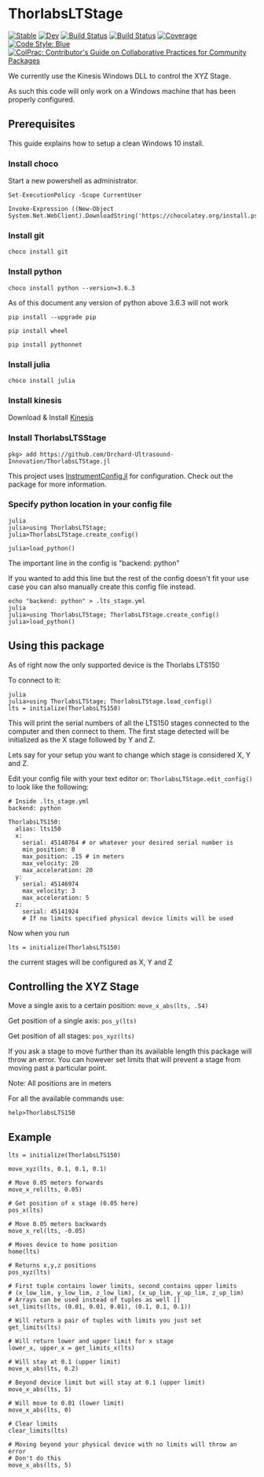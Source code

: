 # ThorlabsLTStage

[![Stable](https://img.shields.io/badge/docs-stable-blue.svg)](https://orchard-ultrasound-innovation.github.io/ThorlabsLTStage.jl/stable)
[![Dev](https://img.shields.io/badge/docs-dev-blue.svg)](https://orchard-ultrasound-innovation.github.io/ThorlabsLTStage.jl/dev)
[![Build Status](https://github.com/orchard-ultrasound-innovation/ThorlabsLTStage.jl/workflows/CI/badge.svg)](https://github.com/orchard-ultrasound-innovation/ThorlabsLTStage.jl/actions)
[![Build Status](https://travis-ci.com/orchard-ultrasound-innovation/ThorlabsLTStage.jl.svg?branch=master)](https://travis-ci.com/orchard-ultrasound-innovation/ThorlabsLTStage.jl)
[![Coverage](https://codecov.io/gh/orchard-ultrasound-innovation/ThorlabsLTStage.jl/branch/master/graph/badge.svg)](https://codecov.io/gh/orchard-ultrasound-innovation/ThorlabsLTStage.jl)
[![Code Style: Blue](https://img.shields.io/badge/code%20style-blue-4495d1.svg)](https://github.com/invenia/BlueStyle)
[![ColPrac: Contributor's Guide on Collaborative Practices for Community Packages](https://img.shields.io/badge/ColPrac-Contributor's%20Guide-blueviolet)](https://github.com/SciML/ColPrac)

We currently use the Kinesis Windows DLL to control the XYZ Stage.

As such this code will only work on a Windows machine that has
been properly configured.

## Prerequisites
This guide explains how to setup a clean Windows 10 install.

### Install choco
Start a new powershell as administrator.

```
Set-ExecutionPolicy -Scope CurrentUser

Invoke-Expression ((New-Object System.Net.WebClient).DownloadString('https://chocolatey.org/install.ps1'))
```

### Install git
`choco install git`

### Install python
`choco install python --version=3.6.3`

As of this document any version of python above 3.6.3 will not work

`pip install --upgrade pip`

`pip install wheel`

`pip install pythonnet`

### Install julia
`choco install julia`

### Install kinesis
Download & Install [Kinesis](https://www.thorlabs.com/software_pages/ViewSoftwarePage.cfm?Code=Motion_Control&viewtab=0)

### Install ThorlabsLTSStage
```
pkg> add https://github.com/Orchard-Ultrasound-Innovation/ThorlabsLTStage.jl
```

This project uses [InstrumentConfig.jl](https://github.com/Orchard-Ultrasound-Innovation/InstrumentConfig.jl)
for configuration. Check out the package for more information.

### Specify python location in your config file
```
julia
julia>using ThorlabsLTStage;
julia>ThorlabsLTStage.create_config()
```
```
julia>load_python()
```
The important line in the config is "backend: python"

If you wanted to add this line but the rest of the config doesn't fit your
use case you can also manually create this config file instead.

```
echo "backend: python" > .lts_stage.yml
julia
julia>using ThorlabsLTStage; ThorlabsLTStage.create_config()
julia>load_python()
```


## Using this package
As of right now the only supported device is the Thorlabs LTS150

To connect to it:
```
julia
julia>using ThorlabsLTStage; ThorlabsLTStage.load_config()
lts = initialize(ThorlabsLTS150)
```

This will print the serial numbers of all the LTS150 stages connected to the
computer and then connect to them. The first stage detected will be initialized
as the X stage followed by Y and Z.

Lets say for your setup you want to change which stage is considered X, Y and Z.

Edit your config file with your text editor or:
` ThorlabsLTStage.edit_config() `
 to look like the following:

```
# Inside .lts_stage.yml
backend: python

ThorlabsLTS150:
  alias: lts150
  x:  
    serial: 45140764 # or whatever your desired serial number is
    min_position: 0
    max_position: .15 # in meters
    max_velocity: 20
    max_acceleration: 20
  y:
    serial: 45146974
    max_velocity: 3
    max_acceleration: 5
  z:
    serial: 45141924
    # If no limits specified physical device limits will be used
```

Now when you run 
```
lts = initialize(ThorlabsLTS150)
```
the current stages will be configured as X, Y and Z

## Controlling the XYZ Stage
Move a single axis to a certain position:
`move_x_abs(lts, .54)`

Get position of a single axis:
`pos_y(lts)`

Get position of all stages:
`pos_xyz(lts)`

If you ask a stage to move further than its available length
this package will throw an error. You can however set limits
that will prevent a stage from moving past a particular point.

Note: All positions are in meters

For all the available commands use:

`help>ThorlabsLTS150`

## Example
```
lts = initialize(ThorlabsLTS150)

move_xyz(lts, 0.1, 0.1, 0.1)

# Move 0.05 meters forwards
move_x_rel(lts, 0.05)

# Get position of x stage (0.05 here)
pos_x(lts)

# Move 0.05 meters backwards
move_x_rel(lts, -0.05)

# Moves device to home position
home(lts)

# Returns x,y,z positions
pos_xyz(lts)

# First tuple contains lower limits, second contains upper limits
# (x_low_lim, y_low_lim, z_low_lim), (x_up_lim, y_up_lim, z_up_lim)
# Arrays can be used instead of tuples as well []
set_limits(lts, (0.01, 0.01, 0.01), (0.1, 0.1, 0.1))

# Will return a pair of tuples with limits you just set
get_limits(lts)

# Will return lower and upper limit for x stage
lower_x, upper_x = get_limits_x(lts)

# Will stay at 0.1 (upper limit)
move_x_abs(lts, 0.2)

# Beyond device limit but will stay at 0.1 (upper limit)
move_x_abs(lts, 5)

# Will move to 0.01 (lower limit)
move_x_abs(lts, 0)

# Clear limits
clear_limits(lts)

# Moving beyond your physical device with no limits will throw an error
# Don't do this
move_x_abs(lts, 5)
```



